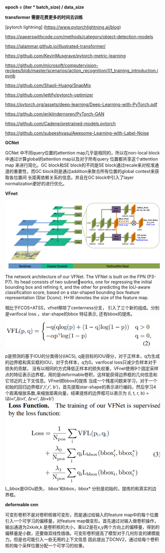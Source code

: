 **epoch = (iter * batch_size) / data_size**

**transformer 需要花费更多的时间去训练**

[pytorch lightning] (https://www.pytorchlightning.ai/blog)

https://paperswithcode.com/methods/category/object-detection-models

https://jalammar.github.io/illustrated-transformer/

https://github.com/KevinMusgrave/pytorch-metric-learning

https://github.com/microsoft/computervision-recipes/blob/master/scenarios/action_recognition/01_training_introduction.ipynb

https://github.com/Shaoli-Huang/SnapMix

https://github.com/jettify/pytorch-optimizer

https://pytorch.org/assets/deep-learning/Deep-Learning-with-PyTorch.pdf

https://github.com/eriklindernoren/PyTorch-GAN

https://github.com/Cadene/pretrained-models.pytorch

https://github.com/subeeshvasu/Awesome-Learning-with-Label-Noise

**GCNet**

GCNet 中不同query位置的attention map几乎是相同的，所以在non-local block中通过计算global的attention map以及对于所有query 位置都共享这个attention map
来进行简化。GC block和SE block的不同是SE block通过recale来对校准通道的重要性，而GC block则是通过addition来聚合所有位置的global context来获取各位置间
长距离依赖关系的信息。并且在GC block中引入了layer normalization更好的进行优化。

**VFnet**

![image](https://github.com/chang4869/deep-learning/blob/gh-pages/0.png)

The network architecture of our VFNet. The VFNet is built on the FPN (P3-P7). Its head consists of two subnetworks, one for regressing the initial bounding box and refining it, and the other for predicting the IoU-aware classification
score, based on a star-shaped bounding box feature representation (Star Dconv). H×W denotes the size of the feature map.

相比于FCOS+ATSS，vfnet移除了centerness分支， 引入了三个新的组成。分别是varifocal loss ，star-shape的bbox 特征表示, 还有bbox的提炼。
![image](https://github.com/chang4869/deep-learning/blob/gh-pages/%E5%B1%8F%E5%B9%95%E6%88%AA%E5%9B%BE%202020-12-29%20142647.png)

p是预测的基于IOU的分类得分(IACS), q是目标的IOU得分，对于正样本，q为生成的边界框和真实框的IOU，对于负样本，q为0。varifocal loss只减少负样本对于损失的贡献，
没有以相同的方式降低正样本的损失权重，VFnet使用9个固定采样点的特征表示边界框，用的是deformable卷积，这样能获得边界框的几何信息和它邻近的上下文信息。VFnet把bbox的提炼
当成一个残差问题来学习，对于一个初始的回归边界框(l',t',r', b')，首先提取star-shape的表示进行编码，然后学习4个距离缩放系数,来缩放距离向量，结果提炼的边界框可以表示为
(l, t, r, b) = (∆l×l’,∆t×t’, ∆r×r’, ∆b×b’)
![image](https://github.com/chang4869/deep-learning/blob/gh-pages/1.png)
L_bbox是GIOu损失， bbox'和bbox，bbox* 分别是初始的，提炼的和真实的边界框。

**deformable cnn**

可变形卷积不是对卷积核做可变形，而是通过给输入的feature map中的每个位置引入一个可学习的偏移量，对feature map做变形。首先通过对输入做卷积操作，输出通道为2xkxk,k
是卷积核的大小，乘以2是在x,y两个方向上的偏移量，得到的偏移量是小数，还要做双线性插值。可变形卷积提高了模型对于几何形变的建模能力。但是也可能引入一些无用的上下文信息
因此提出了DCNV2，通过给每个卷积核的每个采样位置分配一个可学习的权重。

